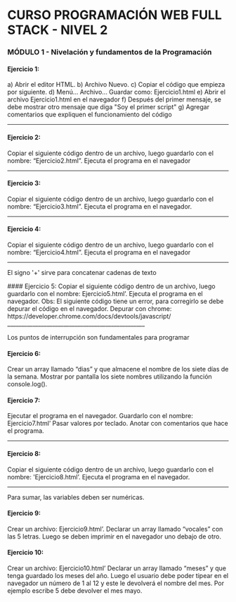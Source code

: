 # CURSO PROGRAMACIÓN WEB FULL STACK - NIVEL 2
### MÓDULO 1 - Nivelación y fundamentos de la Programación

#### Ejercicio 1:
a) Abrir el editor HTML.
b) Archivo Nuevo.
c) Copiar el código que empieza por <!DOCTYPE html> siguiente.
d) Menú... Archivo... Guardar como: Ejercicio1.html
e) Abrir el archivo Ejercicio1.html en el navegador
f) Después del primer mensaje, se debe mostrar otro mensaje que diga "Soy el primer script"
g) Agregar comentarios que expliquen el funcionamiento del código
______________________________________________
<!DOCTYPE html>
<html>
<head>
  <title>Ejercicio 1 </title>
</head>
<body>
  <script>
    document.writeln("Hola Mundo!");
  </script>
</body>
</html>

#### Ejercicio 2:
Copiar el siguiente código dentro de un archivo, luego guardarlo con el nombre: “Ejercicio2.html”. Ejecuta el programa en el navegador
_____________________________________________
<!DOCTYPE html>
<html>
<body>
  <script>
    let A, B;
    A = 9;
    B = 7;
    resultado = A + B;
    alert (`La suma de A+B es: ${resultado} ` );
    alert (`La diferencia de A-B es: ${A-B} ` );
    alert (`La multiplicación de AxB es: ${A*B} ` );
    alert (`La división de A/B es: ${resultado=A/B} ` );
  </script>
</body>
</html>

#### Ejercicio 3:
Copiar el siguiente código dentro de un archivo, luego guardarlo con el nombre: “Ejercicio3.html”. Ejecuta el programa en el navegador.
_____________________________________________
<!DOCTYPE html>
<html>
<body>
  <script>
    let num1=0;
    let num2=0;
    num1 = num1 + 3;
    num2 = num2 + 7;
    alert (`El primer numero ahora es ${num1} `);
    alert (`El segundo numero ahora es ${num2} ` );
  </script>
</body>
</html>

#### Ejercicio 4:
Copiar el siguiente código dentro de un archivo, luego guardarlo con el nombre: “Ejercicio4.html”. Ejecuta el programa en el navegador
_________________________________________________
<html>
<body>
  <script type="text/javascript">
    const A = "Hola";
    let B = " mundo!";
    document.write("Constante A contiene " + A );
    document.write("</br>");
    document.write("Variable B contiene " + B );
    document.write("</br>");
    document.write(A + B );
  </script>
  <p>El signo '+' sirve para concatenar cadenas de texto</p>
</body>
</html>
#### Ejercicio 5:
Copiar el siguiente código dentro de un archivo, luego guardarlo con el nombre: Ejercicio5.html’. Ejecuta el programa en el navegador.
Obs: El siguiente código tiene un error, para corregirlo se debe depurar el código en el navegador.
Depurar con chrome: https://developer.chrome.com/docs/devtools/javascript/
_________________________________________________
<!DOCTYPE html>
<html><body>
  <script type="text/javascript">
    let a, b;
    a = 3; b = 7;
    resultado = a * b;
    document.write(`Variable a contiene ${a} <br> ` );
    document.write(`Variable b contiene ${b} <br> ` );
    document.write(`El producto de a por b es ${result} `);
  </script>
  <p>Los puntos de interrupción son fundamentales para programar</p>
</body>
</html>

#### Ejercicio 6:
Crear un array llamado “dias” y que almacene el nombre de los siete días de la semana. Mostrar por pantalla los siete nombres utilizando la función console.log().
#### Ejercicio 7:
Ejecutar el programa en el navegador. Guardarlo con el nombre: Ejercicio7.html’ Pasar valores por teclado. Anotar con comentarios que hace el programa.
_________________________________________________
<!DOCTYPE html>
<html>
<body>
  <script>
    let dato, resultado;
    val1 = window.prompt("Introduce tu nombre", "...");
    val2 = window.prompt("Introduce tu apellido", "...");
    resultado = `Concatenado tu nombre y apellido es: ${val1} ${val2} ` ;
    document.write(resultado);
  </script>
</body>
</html>

#### Ejercicio 8:
Copiar el siguiente código dentro de un archivo, luego guardarlo con el nombre: 'Ejercicio8.html’. Ejecuta el programa en el navegador.
________________________________________________
<!DOCTYPE html>
<html>
<head><meta charset="utf-8"></head>
<body>
  <script>
    let val1, val2, num1, num2;
    val1 = window.prompt("Introduce primer número ?", "0");
    num1 = parseInt(val1); // El método parseInt analiza un valor como una
    cadena y devuelve el primer entero.
    https://www.w3schools.com/jsref/jsref_parseint.asp
    val2 = window.prompt("Introduce segundo número ?", "0");
    num2 = parseInt(val2);
    let resultado = num1 + num2;
    document.write(`<br/> <br/> La suma es ${resultado} ` );
  </script>
  <p>Para sumar, las variables deben ser numéricas.</p>
</body>
</html>


#### Ejercicio 9:
Crear un archivo: Ejercicio9.html’. Declarar un array llamado “vocales” con las 5 letras.
Luego se deben imprimir en el navegador uno debajo de otro.

#### Ejercicio 10:
Crear un archivo: Ejercicio10.html’ Declarar un array llamado “meses” y que tenga guardado los meses del año. 
Luego el usuario debe poder tipear en el navegador un número de 1 al 12 y este le devolverá el nombre del mes. 
Por ejemplo escribe 5 debe devolver el mes mayo.
